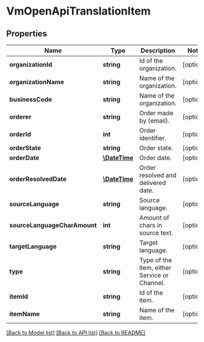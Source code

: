 # VmOpenApiTranslationItem

## Properties
Name | Type | Description | Notes
------------ | ------------- | ------------- | -------------
**organizationId** | **string** | Id of the organization. | [optional] 
**organizationName** | **string** | Name of the organization. | [optional] 
**businessCode** | **string** | Name of the organization. | [optional] 
**orderer** | **string** | Order made by (email). | [optional] 
**orderId** | **int** | Order identifier. | [optional] 
**orderState** | **string** | Order state. | [optional] 
**orderDate** | [**\DateTime**](\DateTime.md) | Order date. | [optional] 
**orderResolvedDate** | [**\DateTime**](\DateTime.md) | Order resolved and delivered date. | [optional] 
**sourceLanguage** | **string** | Source language. | [optional] 
**sourceLanguageCharAmount** | **int** | Amount of chars in source text. | [optional] 
**targetLanguage** | **string** | Target language. | [optional] 
**type** | **string** | Type of the item, either Service or Channel. | [optional] 
**itemId** | **string** | Id of the item. | [optional] 
**itemName** | **string** | Name of the item. | [optional] 

[[Back to Model list]](../../README.md#documentation-for-models) [[Back to API list]](../../README.md#documentation-for-api-endpoints) [[Back to README]](../../README.md)

